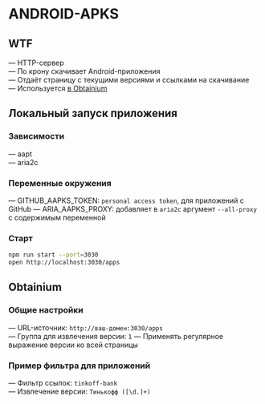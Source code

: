 # ANDROID-APKS

## WTF

— HTTP-сервер\
— По крону скачивает Android-приложения\
— Отдаёт страницу с текущими версиями и ссылками на скачивание\
— Используется [в Obtainium](https://github.com/ImranR98/Obtainium)

## Локальный запуск приложения

### Зависимости

— aapt\
— aria2c

### Переменные окружения

— GITHUB_AAPKS_TOKEN: `personal access token`, для приложений с GitHub
— ARIA_AAPKS_PROXY: добавляет в `aria2c` аргумент `--all-proxy` с содержимым переменной

### Старт

```bash
npm run start --port=3030
open http://localhost:3030/apps
```

## Obtainium

### Общие настройки

— URL-источник: `http://ваш-домен:3030/apps`\
— Группа для извлечения версии: `1`
— Применять регулярное выражение версии ко всей страницы

### Пример фильтра для приложений

— Фильтр ссылок: `tinkoff-bank`\
— Извлечение версии: `Тинькофф ([\d.]+)`
